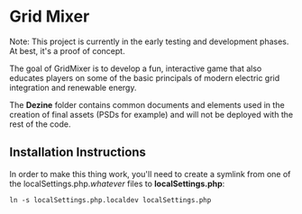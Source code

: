 Grid Mixer
==========

Note: This project is currently in the early testing and development phases.  At best, it's a proof of concept. 

The goal of GridMixer is to develop a fun, interactive game that also educates players on some of the basic principals of modern electric grid integration and renewable energy.

The **Dezine** folder contains common documents and elements used in the creation of final assets (PSDs for example) and will not be deployed with the rest of the code.

Installation Instructions
-------------------------

In order to make this thing work, you'll need to create a symlink from one of the localSettings.php.*whatever* files to **localSettings.php**:

```
ln -s localSettings.php.localdev localSettings.php
```

